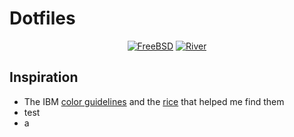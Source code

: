 # Dotfiles
<div align=center>
  
[![FreeBSD](https://img.shields.io/badge/FreeBSD-13.0-red?style=flat&logo=freebsd)](https://www.freebsd.org/) [![River](https://img.shields.io/badge/River-0.1.3-blue?style=flat&logo=i3)](https://github.com/riverwm/river)
<div align=left>
    
## Inspiration
* The IBM [color guidelines](https://www.ibm.com/design/language/color/) and the [rice](https://github.com/bunself/dotfiles/blob/main/.github/assets/shaunsingh.png) that helped me find them
* test
* a
